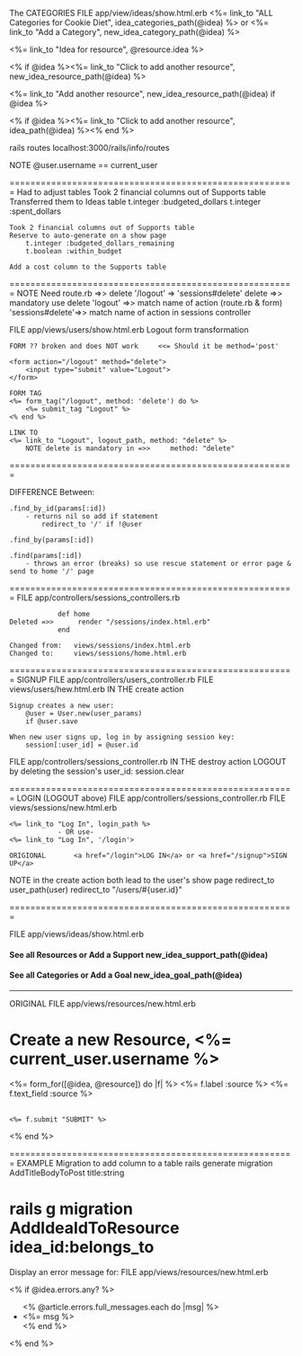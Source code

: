 
















The CATEGORIES
FILE app/view/ideas/show.html.erb
    <%= link_to "ALL Categories for Cookie Diet", idea_categories_path(@idea) %> or <%= link_to "Add a Category", new_idea_category_path(@idea) %>






<%= link_to "Idea for resource", @resource.idea %>


<% if @idea %><%= link_to "Click to add another resource", new_idea_resource_path(@idea) %>


<%= link_to "Add another resource", new_idea_resource_path(@idea) if @idea %>

<% if @idea %><%= link_to "Click to add another resource", idea_path(@idea) %><% end %>




rails routes
localhost:3000/rails/info/routes

NOTE @user.username == current_user

=======================================================
Had to adjust tables
    Took 2 financial columns out of Supports table
    Transferred them to Ideas table
        t.integer :budgeted_dollars
        t.integer :spent_dollars

    Took 2 financial columns out of Supports table
    Reserve to auto-generate on a show page
        t.integer :budgeted_dollars_remaining
        t.boolean :within_budget

    Add a cost column to the Supports table

=======================================================
NOTE Need route.rb =>>      delete '/logout' => 'sessions#delete'
                                delete          =>> mandatory use delete
                                'logout'        =>> match name of action (route.rb & form)
                                'sessions#delete'=>> match name of action in sessions controller

FILE app/views/users/show.html.erb
    Logout form transformation

    FORM ?? broken and does NOT work     <<= Should it be method='post'       

    <form action="/logout" method="delete">
        <input type="submit" value="Logout">
    </form>

    FORM TAG
    <%= form_tag("/logout", method: 'delete') do %>
        <%= submit_tag "Logout" %>
    <% end %>

    LINK TO
    <%= link_to "Logout", logout_path, method: "delete" %>
        NOTE delete is mandatory in =>>     method: "delete"

=======================================================

DIFFERENCE Between:

    .find_by_id(params[:id])
        - returns nil so add if statement
            redirect_to '/' if !@user

    .find_by(params[:id])

    .find(params[:id])
        - throws an error (breaks) so use rescue statement or error page & send to home '/' page


=======================================================
FILE app/controllers/sessions_controllers.rb

                def home
    Deleted =>>      render "/sessions/index.html.erb"
                end

    Changed from:   views/sessions/index.html.erb 
    Changed to:     views/sessions/home.html.erb
=======================================================
SIGNUP
FILE app/controllers/users_controller.rb
    FILE views/users/hew.html.erb
IN THE create action

    Signup creates a new user:
        @user = User.new(user_params)
        if @user.save

    When new user signs up, log in by assigning session key:
        session[:user_id] = @user.id

FILE app/controllers/sessions_controller.rb
IN THE destroy action
    LOGOUT by deleting the session's user_id:
        session.clear

=======================================================
LOGIN (LOGOUT above)
FILE app/controllers/sessions_controller.rb
    FILE views/sessions/new.html.erb

    <%= link_to "Log In", login_path %>
                - OR use-
    <%= link_to "Log In", '/login'>

    ORIGIONAL       <a href="/login">LOG IN</a> or <a href="/signup">SIGN UP</a>

NOTE in the create action both lead to the user's show page
    redirect_to user_path(user)
    redirect_to "/users/#{user.id}"

=======================================================

FILE app/views/ideas/show.html.erb

   <h4> See all Resources or Add a Support new_idea_support_path(@idea)</h4>
    <h4> See all Categories or Add a Goal new_idea_goal_path(@idea)</h4>

_____________
ORIGINAL
FILE app/views/resources/new.html.erb

<h1>Create a new Resource, <%= current_user.username %></h1>

<%= form_for([@idea, @resource]) do |f| %>
    <%= f.label :source %>
    <%= f.text_field :source %>
        </br></br>
    
    
    <%= f.submit "SUBMIT" %>

<% end %>

=======================================================
EXAMPLE Migration to add column to a table
rails generate migration AddTitleBodyToPost title:string

rails g migration AddIdeaIdToResource idea_id:belongs_to
=======================================================
Display an error message for:
FILE app/views/resources/new.html.erb

<% if @idea.errors.any? %>
<ul>
<% @article.errors.full_messages.each do |msg| %>
  <li><%= msg %></li>
<% end %>
</ul>
<% end %>


